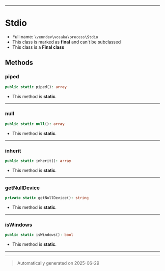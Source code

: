 ***

# Stdio





* Full name: `\venndev\vosaka\process\Stdio`
* This class is marked as **final** and can't be subclassed
* This class is a **Final class**




## Methods


### piped



```php
public static piped(): array
```



* This method is **static**.








***

### null



```php
public static null(): array
```



* This method is **static**.








***

### inherit



```php
public static inherit(): array
```



* This method is **static**.








***

### getNullDevice



```php
private static getNullDevice(): string
```



* This method is **static**.








***

### isWindows



```php
public static isWindows(): bool
```



* This method is **static**.








***


***
> Automatically generated on 2025-06-29
